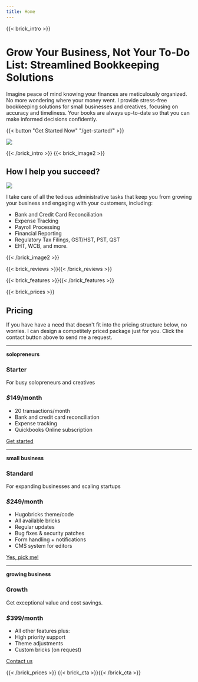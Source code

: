 ```yaml
---
title: Home
---
```

{{< brick_intro >}}

# Grow Your Business, Not Your To-Do List: Streamlined Bookkeeping Solutions

Imagine peace of mind knowing your finances are meticulously organized. No more wondering where your money went. I provide stress-free bookkeeping solutions for small businesses and creatives, focusing on accuracy and timeliness. Your books are always up-to-date so that you can make informed decisions confidently.

{{< button "Get Started Now" "/get-started/" >}}

![](/uploads/illustrations/cuate/hero-1.svg)

{{< /brick_intro >}}
{{< brick_image2 >}}

## How I help you succeed?

![](/uploads/illustrations/cuate/grow.svg)

I take care of all the tedious administrative tasks that keep you from growing your business and engaging with your customers, including:

- Bank and Credit Card Reconciliation
- Expense Tracking
- Payroll Processing
- Financial Reporting
- Regulatory Tax Filings, GST/HST, PST, QST 
- EHT, WCB, and more.



{{< /brick_image2 >}}
<!-- {{< brick_image >}}

## What bricks are available?

![](/uploads/illustrations/cuate/version-control.svg)

We aim to provide the following bricks: intro, title, image, cta, contact, team, testimonials, about, pricing, products, product, usps, stats, gallery, quote, faqs, brands, video, blogs, post, related. 

We are constantly adding bricks and shortcodes to this theme. Are you missing a brick or a shortcode? [Let us know](/contact/)! We will build it for you!

{{< /brick_image >}} -->
{{< brick_reviews >}}{{< /brick_reviews >}}

{{< brick_features >}}{{< /brick_features >}}

{{< brick_prices >}}

## Pricing

If you have have a need that doesn't fit into the pricing structure below, no worries. I can design a competitely priced package just for you. Click the contact button above to send me a request.

---

**solopreneurs**

### Starter

For busy solopreneurs and creatives

### _$_**149**/month

- 20 transactions/month
- Bank and credit card reconciliation
- Expense tracking
- Quickbooks Online subscription

[Get started](/get-started/)

---

**small business**

### Standard

For expanding businesses and scaling startups

### _$_**249**/month

- Hugobricks theme/code
- All available bricks
- Regular updates
- Bug fixes & security patches
- Form handling + notifications
- CMS system for editors

[Yes, pick me!](/get-started/)

---

**growing business**

### Growth

Get exceptional value and cost savings.

### _$_**399**/month

- All other features plus:
- High priority support 
- Theme adjustments
- Custom bricks (on request)

[Contact us](/get-started/)

{{< /brick_prices >}}
{{< brick_cta >}}{{< /brick_cta >}}